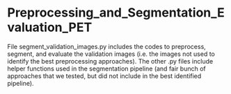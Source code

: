 # Preprocessing_and_Segmentation_Evaluation_PET
File segment_validation_images.py includes the codes to preprocess, segment, and evaluate the validation images (i.e. the images not used to identify the best preprocessing approaches). The other .py files include helper functions used in the segmentation pipeline (and fair bunch of approaches that we tested, but did not include in the best identified pipeline).
